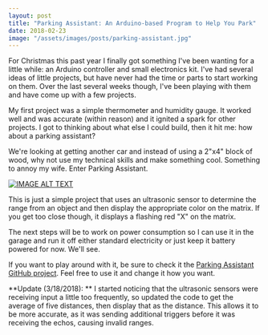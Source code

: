```yaml
---
layout: post
title: "Parking Assistant: An Arduino-based Program to Help You Park"
date: 2018-02-23
image: "/assets/images/posts/parking-assistant.jpg"
---
```

For Christmas this past year I finally got something I've been wanting for a little while: an Arduino controller and small electronics kit. I've had several ideas of little projects, but have never had the time or parts to start working on them. Over the last several weeks though, I've been playing with them and have come up with a few projects.

My first project was a simple thermometer and humidity gauge. It worked well and was accurate (within reason) and it ignited a spark for other projects. I got to thinking about what else I could build, then it hit me: how about a parking assistant?

We're looking at getting another car and instead of using a 2"x4" block of wood, why not use my technical skills and make something cool. Something to annoy my wife. Enter Parking Assistant.

[![IMAGE ALT TEXT](http://img.youtube.com/vi/WnKiokYo1i4/0.jpg)](http://www.youtube.com/watch?v=WnKiokYo1i4 "Video Title")

This is just a simple project that uses an ultrasonic sensor to determine the range from an object and then display the appropriate color on the matrix. If you get too close though, it displays a flashing red "X" on the matrix.

The next steps will be to work on power consumption so I can use it in the garage and run it off either standard electricity or just keep it battery powered for now. We'll see.

If you want to play around with it, be sure to check it the [Parking Assistant GitHub project](https://github.com/dauble/Parking-Assistant). Feel free to use it and change it how you want.

**Update (3/18/2018): **
I started noticing that the ultrasonic sensors were receiving input a little too frequently, so updated the code to get the average of five distances, then display that as the distance. This allows it to be more accurate, as it was sending additional triggers before it was receiving the echos, causing invalid ranges.